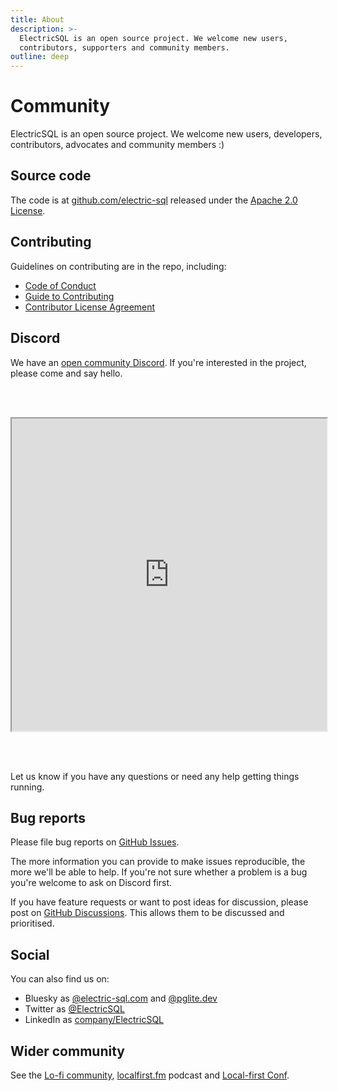 ```yaml
---
title: About
description: >-
  ElectricSQL is an open source project. We welcome new users,
  contributors, supporters and community members.
outline: deep
---
```


# Community

ElectricSQL is an open source project. We welcome new users, developers, contributors, advocates and <span class="no-wrap">community members :)</span>

## Source code

The code is at [github.com/electric-sql](https://github.com/electric-sql) released under the [Apache 2.0 License](https://github.com/electric-sql/electric/blob/main/LICENSE).

## Contributing

Guidelines on contributing are in the repo, including:

- [Code of Conduct](https://github.com/electric-sql/electric/blob/main/CODE_OF_CONDUCT.md)
- [Guide to Contributing](https://github.com/electric-sql/electric/blob/main/CONTRIBUTING.md)
- [Contributor License Agreement](https://github.com/electric-sql/electric/blob/main/CLA.md)

## Discord

We have an [open community Discord](https://discord.electric-sql.com). If you're interested in the project, please come and say hello.

<iframe src="https://discord.com/widget?id=933657521581858818&theme=dark"
    width="350"
    height="500"
    sandbox="allow-popups allow-same-origin allow-popups-to-escape-sandbox allow-scripts"
    style="width: 100%; max-width: 550px; margin: 48px 0">
</iframe>

Let us know if you have any questions or need any help getting things running.

## Bug reports

Please file bug reports on [GitHub Issues](https://github.com/electric-sql/electric/issues).

The more information you can provide to make issues reproducible, the more we'll be able to help. If you're not sure whether a problem is a bug you're welcome to ask on Discord first.

If you have feature requests or want to post ideas for discussion, please post on [GitHub Discussions](https://github.com/electric-sql/electric/discussions). This allows them to be discussed and prioritised.

## Social

You can also find us on:

- Bluesky as [@electric-sql.com](https://bsky.app/profile/@electric-sql.com) and [@pglite.dev](https://bsky.app/profile/@pglite.dev)
- Twitter as [@ElectricSQL](https://twitter.com/ElectricSQL)
- LinkedIn as [company/ElectricSQL](https://www.linkedin.com/company/electric-sql)

## Wider community

See the [Lo-fi community](https://lofi.software), [localfirst.fm](https://www.localfirst.fm) podcast and [Local-first Conf](https://www.localfirstconf.com).

